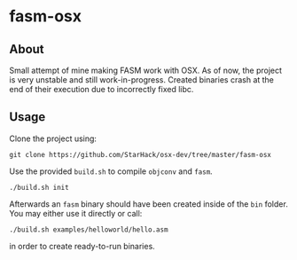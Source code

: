 # fasm-osx

## About

Small attempt of mine making FASM work with OSX. As of now, the project is very unstable and still work-in-progress. Created binaries crash at the end of their execution due to incorrectly fixed libc.

## Usage

Clone the project using:

    git clone https://github.com/StarHack/osx-dev/tree/master/fasm-osx
    
Use the provided `build.sh` to compile `objconv` and `fasm`.

    ./build.sh init
    
Afterwards an `fasm` binary should have been created inside of the `bin` folder. You may either use it directly or call:

    ./build.sh examples/helloworld/hello.asm
    
in order to create ready-to-run binaries.